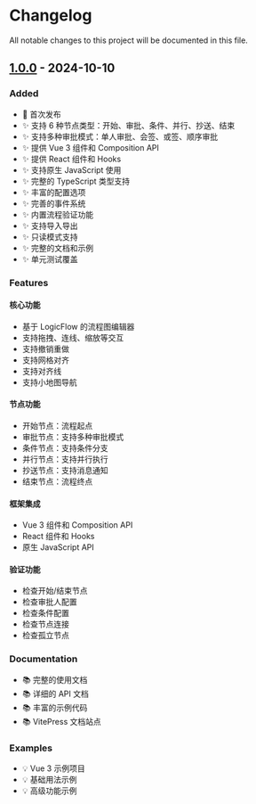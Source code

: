 # Changelog

All notable changes to this project will be documented in this file.

## [1.0.0] - 2024-10-10

### Added

- 🎉 首次发布
- ✨ 支持 6 种节点类型：开始、审批、条件、并行、抄送、结束
- ✨ 支持多种审批模式：单人审批、会签、或签、顺序审批
- ✨ 提供 Vue 3 组件和 Composition API
- ✨ 提供 React 组件和 Hooks
- ✨ 支持原生 JavaScript 使用
- ✨ 完整的 TypeScript 类型支持
- ✨ 丰富的配置选项
- ✨ 完善的事件系统
- ✨ 内置流程验证功能
- ✨ 支持导入导出
- ✨ 只读模式支持
- ✨ 完整的文档和示例
- ✨ 单元测试覆盖

### Features

#### 核心功能
- 基于 LogicFlow 的流程图编辑器
- 支持拖拽、连线、缩放等交互
- 支持撤销重做
- 支持网格对齐
- 支持对齐线
- 支持小地图导航

#### 节点功能
- 开始节点：流程起点
- 审批节点：支持多种审批模式
- 条件节点：支持条件分支
- 并行节点：支持并行执行
- 抄送节点：支持消息通知
- 结束节点：流程终点

#### 框架集成
- Vue 3 组件和 Composition API
- React 组件和 Hooks
- 原生 JavaScript API

#### 验证功能
- 检查开始/结束节点
- 检查审批人配置
- 检查条件配置
- 检查节点连接
- 检查孤立节点

### Documentation

- 📚 完整的使用文档
- 📚 详细的 API 文档
- 📚 丰富的示例代码
- 📚 VitePress 文档站点

### Examples

- 💡 Vue 3 示例项目
- 💡 基础用法示例
- 💡 高级功能示例

[1.0.0]: https://github.com/ldesign/approval-flow/releases/tag/v1.0.0
